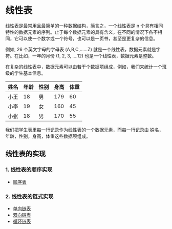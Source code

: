 # 线性表
线性表是最常用且最简单的一种数据结构，简言之，一个线性表是 n 个具有相同特性的数据元素的序列。止于每个数据元素的具有含义，在不同的情况下各不相同，它可以使一个数字或一个符号，也可以是一页书，甚至是更复杂的信息。  

例如, 26 个英文字母的字母表 (A,B,C,......Z) 就是一个线性表，数据元素就是字符。在比如，一年的月份 (1, 2, 3, ....12) 也是一个线性表，数据元素是整数。  

在复杂的线性表中，数据元素可以由若干个数据项组成，例如，我们来统计一个班级的学生基本信息。  

| 姓名 | 年龄 | 性别  | 身高 | 体重 |
|-----|------|-------|-----|------|
| 小王 | 18 | 男 | 179 | 60 |
| 小李 | 19 | 女 | 160 | 45 |
| 小张 | 18 | 男 | 170 | 55 |

我们把学生表里每一行记录作为线性表的一个数据元素，而每一行记录由 姓名，年龄，性别，身高，体重这些数据项组成。


## 线性表的实现

### 1. 线性表的顺序实现
- [顺序表](SequenceList.md)

### 2. 线性表的链式实现
- [单向链表](./LinearList/SinglyLinkedList.md)
- [双向链表](./LinearList/DoublyLinkedList.md)
- [循环链表](./LinearList/LoopLinkedList.md)